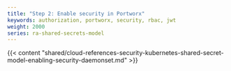 ```yaml
---
title: "Step 2: Enable security in Portworx"
keywords: authorization, portworx, security, rbac, jwt
weight: 2000
series: ra-shared-secrets-model
---
```


{{< content "shared/cloud-references-security-kubernetes-shared-secret-model-enabling-security-daemonset.md" >}}
